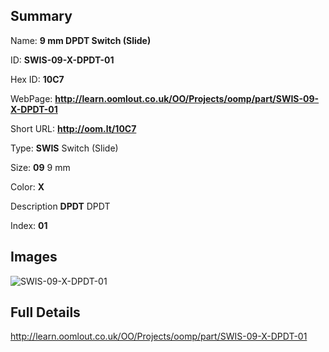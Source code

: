 

## Summary
 
Name: __9 mm DPDT Switch (Slide)__

ID: __SWIS-09-X-DPDT-01__

Hex ID: __10C7__

WebPage: __http://learn.oomlout.co.uk/OO/Projects/oomp/part/SWIS-09-X-DPDT-01__

Short URL: __http://oom.lt/10C7__


Type: __SWIS__ Switch (Slide) 

Size: __09__ 9 mm 

Color: __X__  

Description __DPDT__ DPDT 

Index: __01__


## Images
![SWIS-09-X-DPDT-01](http://oomlout.com/oomp-gen/parts/SWIS-09-X-DPDT-01/SWIS-09-X-DPDT-01_420.jpg)



## Full Details

 http://learn.oomlout.co.uk/OO/Projects/oomp/part/SWIS-09-X-DPDT-01















